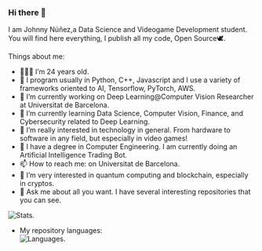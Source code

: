 ### Hi there 👋

<!--
**johnnync13/johnnync13** is a ✨ _special_ ✨ repository because its `README.md` (this file) appears on your GitHub profile.

Here are some ideas to get you started:

- 🔭 I’m currently working on ...
- 🌱 I’m currently learning ...
- 👯 I’m looking to collaborate on ...
- 🤔 I’m looking for help with ...
- 💬 Ask me about ...
- 📫 How to reach me: ...
- 😄 Pronouns: ...
- ⚡ Fun fact: ...
-->


I am Johnny Núñez,a Data Science and Videogame Development student. You will find here everything, I publish all my code, Open Source🕊.

Things about me:
- 🧑🏽‍💻 I’m 24 years old.
- 🤔 I program usually in Python, C++, Javascript and I use a variety of frameworks oriented to AI, Tensorflow, PyTorch, AWS.
- 🔭 I’m currently working on Deep Learning@Computer Vision Researcher at Universitat de Barcelona.
- 🌱 I’m currently learning Data Science, Computer Vision, Finance, and Cybersecurity related to Deep Learning.
- 📲 I’m really interested in technology in general. From hardware to software in any field, but especially in video games!
- 📐 I have a degree in Computer Engineering. I am currently doing an Artificial Intelligence Trading Bot.
- 📫 How to reach me: on Universitat de Barcelona.
- 🚀 I’m very interested in quantum computing and blockchain, especially in cryptos.  
- 💬 Ask me about all you want. I have several interesting repositories that you can see.


![Stats](https://github-readme-stats.vercel.app/api?username=johnnync13&show_icons=true&theme=onedark). 

- My repository languages:  
![Languages](https://github-readme-stats.vercel.app/api/top-langs/?username=johnnync13&theme=dracula).

